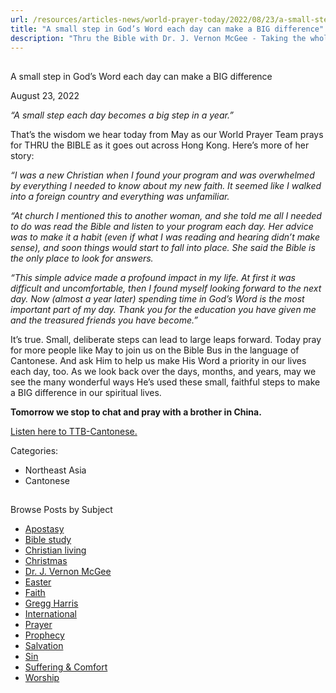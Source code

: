 ```yaml
---
url: /resources/articles-news/world-prayer-today/2022/08/23/a-small-step-in-god-s-word-each-day-can-make-a-big-difference
title: "A small step in God’s Word each day can make a BIG difference"
description: "Thru the Bible with Dr. J. Vernon McGee - Taking the whole Word to the whole world"
---
```







## 
 A small step in God’s Word each day can make a BIG difference


August 23, 2022
![]()




*“A small step each day becomes a big step in a year.”*

That’s the wisdom we hear today from May as our World Prayer Team prays for THRU the BIBLE as it goes out across Hong Kong. Here’s more of her story:

*“I was a new Christian when I found your program and was overwhelmed by everything I needed to know about my new faith. It seemed like I walked into a foreign country and everything was unfamiliar.* 

*“At church I mentioned this to another woman, and she told me all I needed to do was read the Bible and listen to your program each day. Her advice was to make it a habit (even if what I was reading and hearing didn’t make sense), and soon things would start to fall into place. She said the Bible is the only place to look for answers.* 

*“This simple advice made a profound impact in my life. At first it was difficult and uncomfortable, then I found myself looking forward to the next day. Now (almost a year later) spending time in God’s Word is the most important part of my day. Thank you for the education you have given me and the treasured friends you have become.”*

It’s true. Small, deliberate steps can lead to large leaps forward. Today pray for more people like May to join us on the Bible Bus in the language of Cantonese. And ask Him to help us make His Word a priority in our lives each day, too. As we look back over the days, months, and years, may we see the many wonderful ways He’s used these small, faithful steps to make a BIG difference in our spiritual lives.

**Tomorrow we stop to chat and pray with a brother in China.**

[Listen here to TTB-Cantonese.](https://ttb.twr.org/home/day,0423/language,YUE)



Categories: 


* Northeast Asia
* Cantonese









## 
 Browse Posts by Subject


* [Apostasy](/resources/articles-news/-in-tags/tags/Apostasy)
* [Bible study](/resources/articles-news/-in-tags/tags/Bible-study)
* [Christian living](/resources/articles-news/-in-tags/tags/Christian-living)
* [Christmas](/resources/articles-news/-in-tags/tags/Christmas)
* [Dr. J. Vernon McGee](/resources/articles-news/-in-tags/tags/Dr-J-Vernon-McGee)
* [Easter](/resources/articles-news/-in-tags/tags/easter)
* [Faith](/resources/articles-news/-in-tags/tags/Faith)
* [Gregg Harris](/resources/articles-news/-in-tags/tags/Gregg-Harris)
* [International](/resources/articles-news/-in-tags/tags/International)
* [Prayer](/resources/articles-news/-in-tags/tags/prayer)
* [Prophecy](/resources/articles-news/-in-tags/tags/Prophecy)
* [Salvation](/resources/articles-news/-in-tags/tags/Salvation)
* [Sin](/resources/articles-news/-in-tags/tags/sin)
* [Suffering & Comfort](/resources/articles-news/-in-tags/tags/Suffering-Comfort)
* [Worship](/resources/articles-news/-in-tags/tags/worship)






